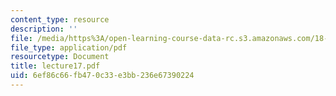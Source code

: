 ```yaml
---
content_type: resource
description: ''
file: /media/https%3A/open-learning-course-data-rc.s3.amazonaws.com/18-152-introduction-to-partial-differential-equations-fall-2005/6ef86c66fb470c33e3bb236e67390224_lecture17.pdf
file_type: application/pdf
resourcetype: Document
title: lecture17.pdf
uid: 6ef86c66-fb47-0c33-e3bb-236e67390224
---
```

